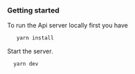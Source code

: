 ### Getting started

To run the Api server locally first you have

```bash
   yarn install
```

Start the server.

```bash
  yarn dev
```

